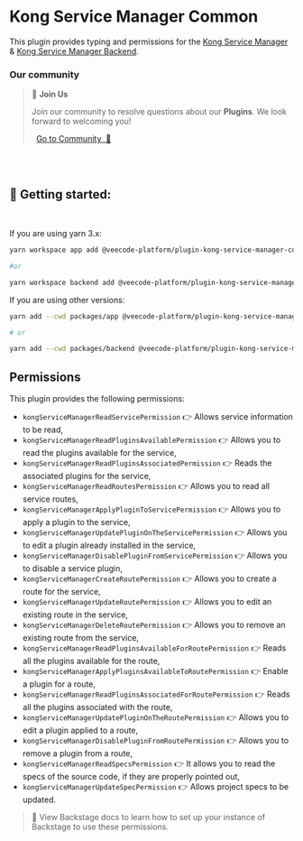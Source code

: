 # Kong Service Manager Common 

This plugin provides typing and permissions for the  [Kong Service Manager](https://platform.vee.codes/plugin/kong-service-manager/)  & [Kong Service Manager Backend](https://github.com/veecode-platform/platform-backstage-plugins/blob/master/plugins/kong-service-manager-backend/README.md).


### Our community

> 💬  **Join Us**
>
> Join our community to resolve questions about our **Plugins**. We look forward to welcoming you! <br>
>
>    [Go to Community  🚀](https://github.com/orgs/veecode-platform/discussions)

<br><br>

## 🚀 Getting started: 

<br>

If you are using yarn 3.x:

```bash
yarn workspace app add @veecode-platform/plugin-kong-service-manager-common

#or

yarn workspace backend add @veecode-platform/plugin-kong-service-manager-common
```

If you are using other versions:

```bash
yarn add --cwd packages/app @veecode-platform/plugin-kong-service-manager-common

# or

yarn add --cwd packages/backend @veecode-platform/plugin-kong-service-manager-common

```

## Permissions

This plugin provides the following permissions:

- `kongServiceManagerReadServicePermission` 👉 Allows service information to be read,
- `kongServiceManagerReadPluginsAvailablePermission` 👉 Allows you to read the plugins available for the service,
- `kongServiceManagerReadPluginsAssociatedPermission` 👉 Reads the associated plugins for the service,
- `kongServiceManagerReadRoutesPermission` 👉 Allows you to read all service routes,
- `kongServiceManagerApplyPluginToServicePermission` 👉 Allows you to apply a plugin to the service,
- `kongServiceManagerUpdatePluginOnTheServicePermission` 👉 Allows you to edit a plugin already installed in the service,
- `kongServiceManagerDisablePluginFromServicePermission` 👉 Allows you to disable a service plugin,
- `kongServiceManagerCreateRoutePermission` 👉 Allows you to create a route for the service,
- `kongServiceManagerUpdateRoutePermission` 👉 Allows you to edit an existing route in the service,
- `kongServiceManagerDeleteRoutePermission` 👉 Allows you to remove an existing route from the service,
- `kongServiceManagerReadPluginsAvailableForRoutePermission` 👉 Reads all the plugins available for the route,
- `kongServiceManagerApplyPluginsAvailableToRoutePermission` 👉 Enable a plugin for a route,
- `kongServiceManagerReadPluginsAssociatedForRoutePermission` 👉 Reads all the plugins associated with the route,
- `kongServiceManagerUpdatePluginOnTheRoutePermission` 👉 Allows you to edit a plugin applied to a route,
- `kongServiceManagerDisablePluginFromRoutePermission` 👉 Allows you to remove a plugin from a route,
- `kongServiceManagerReadSpecsPermission` 👉 It allows you to read the specs of the source code, if they are properly pointed out,
- `kongServiceManagerUpdateSpecPermission` 👉 Allows project specs to be updated.


> 🚨 View Backstage docs to learn how to set up your instance of Backstage to use these permissions.